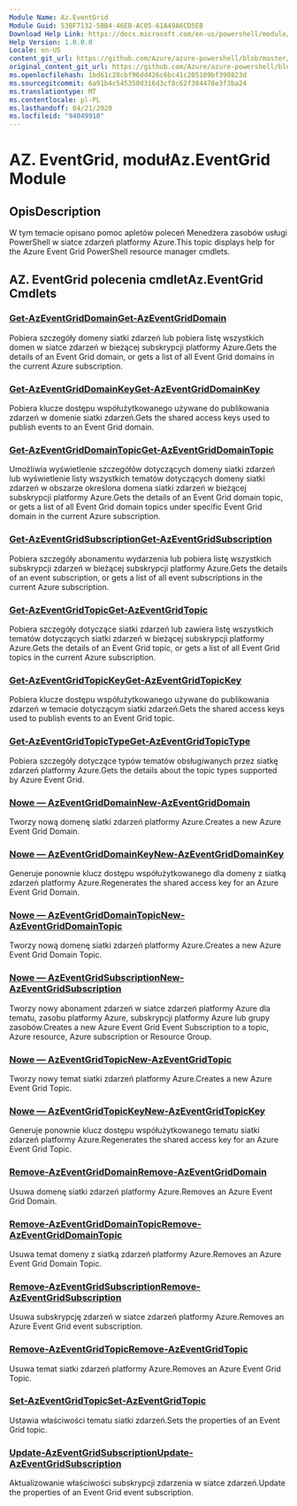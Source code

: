 ```yaml
---
Module Name: Az.EventGrid
Module Guid: 53BF7132-5BB4-46EB-AC05-61A49A6CD5EB
Download Help Link: https://docs.microsoft.com/en-us/powershell/module/az.eventgrid
Help Version: 1.0.0.0
Locale: en-US
content_git_url: https://github.com/Azure/azure-powershell/blob/master/src/EventGrid/EventGrid/help/Az.EventGrid.md
original_content_git_url: https://github.com/Azure/azure-powershell/blob/master/src/EventGrid/EventGrid/help/Az.EventGrid.md
ms.openlocfilehash: 1bd61c28cbf96dd426c6bc41c205109bf390823d
ms.sourcegitcommit: 6a91b4c545350d316d3cf8c62f384478e3f3ba24
ms.translationtype: MT
ms.contentlocale: pl-PL
ms.lasthandoff: 04/21/2020
ms.locfileid: "94049910"
---
```

# <span data-ttu-id="951cc-101">AZ. EventGrid, moduł</span><span class="sxs-lookup"><span data-stu-id="951cc-101">Az.EventGrid Module</span></span>
## <span data-ttu-id="951cc-102">Opis</span><span class="sxs-lookup"><span data-stu-id="951cc-102">Description</span></span>
<span data-ttu-id="951cc-103">W tym temacie opisano pomoc apletów poleceń Menedżera zasobów usługi PowerShell w siatce zdarzeń platformy Azure.</span><span class="sxs-lookup"><span data-stu-id="951cc-103">This topic displays help for the Azure Event Grid PowerShell resource manager cmdlets.</span></span>

## <span data-ttu-id="951cc-104">AZ. EventGrid polecenia cmdlet</span><span class="sxs-lookup"><span data-stu-id="951cc-104">Az.EventGrid Cmdlets</span></span>
### [<span data-ttu-id="951cc-105">Get-AzEventGridDomain</span><span class="sxs-lookup"><span data-stu-id="951cc-105">Get-AzEventGridDomain</span></span>](Get-AzEventGridDomain.md)
<span data-ttu-id="951cc-106">Pobiera szczegóły domeny siatki zdarzeń lub pobiera listę wszystkich domen w siatce zdarzeń w bieżącej subskrypcji platformy Azure.</span><span class="sxs-lookup"><span data-stu-id="951cc-106">Gets the details of an Event Grid domain, or gets a list of all Event Grid domains in the current Azure subscription.</span></span>

### [<span data-ttu-id="951cc-107">Get-AzEventGridDomainKey</span><span class="sxs-lookup"><span data-stu-id="951cc-107">Get-AzEventGridDomainKey</span></span>](Get-AzEventGridDomainKey.md)
<span data-ttu-id="951cc-108">Pobiera klucze dostępu współużytkowanego używane do publikowania zdarzeń w domenie siatki zdarzeń.</span><span class="sxs-lookup"><span data-stu-id="951cc-108">Gets the shared access keys used to publish events to an Event Grid domain.</span></span>

### [<span data-ttu-id="951cc-109">Get-AzEventGridDomainTopic</span><span class="sxs-lookup"><span data-stu-id="951cc-109">Get-AzEventGridDomainTopic</span></span>](Get-AzEventGridDomainTopic.md)
<span data-ttu-id="951cc-110">Umożliwia wyświetlenie szczegółów dotyczących domeny siatki zdarzeń lub wyświetlenie listy wszystkich tematów dotyczących domeny siatki zdarzeń w obszarze określona domena siatki zdarzeń w bieżącej subskrypcji platformy Azure.</span><span class="sxs-lookup"><span data-stu-id="951cc-110">Gets the details of an Event Grid domain topic, or gets a list of all Event Grid domain topics under specific Event Grid domain in the current Azure subscription.</span></span>

### [<span data-ttu-id="951cc-111">Get-AzEventGridSubscription</span><span class="sxs-lookup"><span data-stu-id="951cc-111">Get-AzEventGridSubscription</span></span>](Get-AzEventGridSubscription.md)
<span data-ttu-id="951cc-112">Pobiera szczegóły abonamentu wydarzenia lub pobiera listę wszystkich subskrypcji zdarzeń w bieżącej subskrypcji platformy Azure.</span><span class="sxs-lookup"><span data-stu-id="951cc-112">Gets the details of an event subscription, or gets a list of all event subscriptions in the current Azure subscription.</span></span>

### [<span data-ttu-id="951cc-113">Get-AzEventGridTopic</span><span class="sxs-lookup"><span data-stu-id="951cc-113">Get-AzEventGridTopic</span></span>](Get-AzEventGridTopic.md)
<span data-ttu-id="951cc-114">Pobiera szczegóły dotyczące siatki zdarzeń lub zawiera listę wszystkich tematów dotyczących siatki zdarzeń w bieżącej subskrypcji platformy Azure.</span><span class="sxs-lookup"><span data-stu-id="951cc-114">Gets the details of an Event Grid topic, or gets a list of all Event Grid topics in the current Azure subscription.</span></span>

### [<span data-ttu-id="951cc-115">Get-AzEventGridTopicKey</span><span class="sxs-lookup"><span data-stu-id="951cc-115">Get-AzEventGridTopicKey</span></span>](Get-AzEventGridTopicKey.md)
<span data-ttu-id="951cc-116">Pobiera klucze dostępu współużytkowanego używane do publikowania zdarzeń w temacie dotyczącym siatki zdarzeń.</span><span class="sxs-lookup"><span data-stu-id="951cc-116">Gets the shared access keys used to publish events to an Event Grid topic.</span></span>

### [<span data-ttu-id="951cc-117">Get-AzEventGridTopicType</span><span class="sxs-lookup"><span data-stu-id="951cc-117">Get-AzEventGridTopicType</span></span>](Get-AzEventGridTopicType.md)
<span data-ttu-id="951cc-118">Pobiera szczegóły dotyczące typów tematów obsługiwanych przez siatkę zdarzeń platformy Azure.</span><span class="sxs-lookup"><span data-stu-id="951cc-118">Gets the details about the topic types supported by Azure Event Grid.</span></span>

### [<span data-ttu-id="951cc-119">Nowe — AzEventGridDomain</span><span class="sxs-lookup"><span data-stu-id="951cc-119">New-AzEventGridDomain</span></span>](New-AzEventGridDomain.md)
<span data-ttu-id="951cc-120">Tworzy nową domenę siatki zdarzeń platformy Azure.</span><span class="sxs-lookup"><span data-stu-id="951cc-120">Creates a new Azure Event Grid Domain.</span></span>

### [<span data-ttu-id="951cc-121">Nowe — AzEventGridDomainKey</span><span class="sxs-lookup"><span data-stu-id="951cc-121">New-AzEventGridDomainKey</span></span>](New-AzEventGridDomainKey.md)
<span data-ttu-id="951cc-122">Generuje ponownie klucz dostępu współużytkowanego dla domeny z siatką zdarzeń platformy Azure.</span><span class="sxs-lookup"><span data-stu-id="951cc-122">Regenerates the shared access key for an Azure Event Grid Domain.</span></span>

### [<span data-ttu-id="951cc-123">Nowe — AzEventGridDomainTopic</span><span class="sxs-lookup"><span data-stu-id="951cc-123">New-AzEventGridDomainTopic</span></span>](New-AzEventGridDomainTopic.md)
<span data-ttu-id="951cc-124">Tworzy nową domenę siatki zdarzeń platformy Azure.</span><span class="sxs-lookup"><span data-stu-id="951cc-124">Creates a new Azure Event Grid Domain Topic.</span></span>

### [<span data-ttu-id="951cc-125">Nowe — AzEventGridSubscription</span><span class="sxs-lookup"><span data-stu-id="951cc-125">New-AzEventGridSubscription</span></span>](New-AzEventGridSubscription.md)
<span data-ttu-id="951cc-126">Tworzy nowy abonament zdarzeń w siatce zdarzeń platformy Azure dla tematu, zasobu platformy Azure, subskrypcji platformy Azure lub grupy zasobów.</span><span class="sxs-lookup"><span data-stu-id="951cc-126">Creates a new Azure Event Grid Event Subscription to a topic, Azure resource, Azure subscription or Resource Group.</span></span>

### [<span data-ttu-id="951cc-127">Nowe — AzEventGridTopic</span><span class="sxs-lookup"><span data-stu-id="951cc-127">New-AzEventGridTopic</span></span>](New-AzEventGridTopic.md)
<span data-ttu-id="951cc-128">Tworzy nowy temat siatki zdarzeń platformy Azure.</span><span class="sxs-lookup"><span data-stu-id="951cc-128">Creates a new Azure Event Grid Topic.</span></span>

### [<span data-ttu-id="951cc-129">Nowe — AzEventGridTopicKey</span><span class="sxs-lookup"><span data-stu-id="951cc-129">New-AzEventGridTopicKey</span></span>](New-AzEventGridTopicKey.md)
<span data-ttu-id="951cc-130">Generuje ponownie klucz dostępu współużytkowanego tematu siatki zdarzeń platformy Azure.</span><span class="sxs-lookup"><span data-stu-id="951cc-130">Regenerates the shared access key for an Azure Event Grid Topic.</span></span>

### [<span data-ttu-id="951cc-131">Remove-AzEventGridDomain</span><span class="sxs-lookup"><span data-stu-id="951cc-131">Remove-AzEventGridDomain</span></span>](Remove-AzEventGridDomain.md)
<span data-ttu-id="951cc-132">Usuwa domenę siatki zdarzeń platformy Azure.</span><span class="sxs-lookup"><span data-stu-id="951cc-132">Removes an Azure Event Grid Domain.</span></span>

### [<span data-ttu-id="951cc-133">Remove-AzEventGridDomainTopic</span><span class="sxs-lookup"><span data-stu-id="951cc-133">Remove-AzEventGridDomainTopic</span></span>](Remove-AzEventGridDomainTopic.md)
<span data-ttu-id="951cc-134">Usuwa temat domeny z siatką zdarzeń platformy Azure.</span><span class="sxs-lookup"><span data-stu-id="951cc-134">Removes an Azure Event Grid Domain Topic.</span></span>

### [<span data-ttu-id="951cc-135">Remove-AzEventGridSubscription</span><span class="sxs-lookup"><span data-stu-id="951cc-135">Remove-AzEventGridSubscription</span></span>](Remove-AzEventGridSubscription.md)
<span data-ttu-id="951cc-136">Usuwa subskrypcję zdarzeń w siatce zdarzeń platformy Azure.</span><span class="sxs-lookup"><span data-stu-id="951cc-136">Removes an Azure Event Grid event subscription.</span></span>

### [<span data-ttu-id="951cc-137">Remove-AzEventGridTopic</span><span class="sxs-lookup"><span data-stu-id="951cc-137">Remove-AzEventGridTopic</span></span>](Remove-AzEventGridTopic.md)
<span data-ttu-id="951cc-138">Usuwa temat siatki zdarzeń platformy Azure.</span><span class="sxs-lookup"><span data-stu-id="951cc-138">Removes an Azure Event Grid Topic.</span></span>

### [<span data-ttu-id="951cc-139">Set-AzEventGridTopic</span><span class="sxs-lookup"><span data-stu-id="951cc-139">Set-AzEventGridTopic</span></span>](Set-AzEventGridTopic.md)
<span data-ttu-id="951cc-140">Ustawia właściwości tematu siatki zdarzeń.</span><span class="sxs-lookup"><span data-stu-id="951cc-140">Sets the properties of an Event Grid topic.</span></span>

### [<span data-ttu-id="951cc-141">Update-AzEventGridSubscription</span><span class="sxs-lookup"><span data-stu-id="951cc-141">Update-AzEventGridSubscription</span></span>](Update-AzEventGridSubscription.md)
<span data-ttu-id="951cc-142">Aktualizowanie właściwości subskrypcji zdarzenia w siatce zdarzeń.</span><span class="sxs-lookup"><span data-stu-id="951cc-142">Update the properties of an Event Grid event subscription.</span></span>

